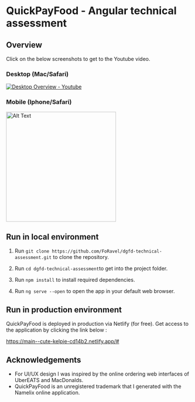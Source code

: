 # QuickPayFood - Angular technical assessment 

## Overview

Click on the below screenshots to get to the Youtube video.

### Desktop (Mac/Safari)
[![Desktop Overview - Youtube](https://i.imgur.com/3pmTZmv.png)](https://www.youtube.com/watch?v=7413mkPhd-Y)

### Mobile (Iphone/Safari)

<a href="https://www.youtube.com/shorts/9Y3mLkYGnKk"><img src="https://i.imgur.com/AzhV2QF.jpeg" alt="Alt Text" width="300" /></a>




## Run in local environment 

1. Run `git clone https://github.com/FoRavel/dgfd-technical-assessment.git` to clone the repository.

2. Run `cd dgfd-technical-assessment`to get into the project folder.

3. Run `npm install` to install required dependencies.

4. Run `ng serve --open` to open the app in your default web browser.

## Run in production environment

QuickPayFood is deployed in production via Netlify (for free). Get access to the application by clicking the link below :

https://main--cute-kelpie-cd14b2.netlify.app/#


## Acknowledgements

- For UI/UX design I was inspired by the online ordering web interfaces of UberEATS and MacDonalds.
- QuickPayFood is an unregistered trademark that I generated with the Namelix online application.
